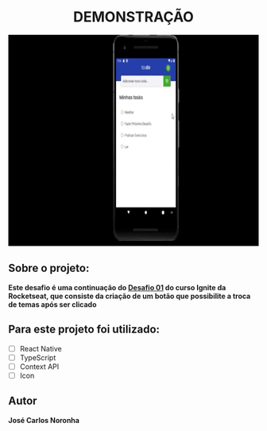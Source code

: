 <h1 align="center">
  DEMONSTRAÇÃO
</h1>

<p align="center">
  <img src="./src/assets/demoDesafio02.gif" 
  height="425" widght="200">
</p>

## Sobre o projeto: 
**Este desafio é uma continuação do [Desafio 01](https://github.com/JoseCarlos33/Desafio01-Trilha-React-Native-Rocketseat-Ignite) do curso Ignite da Rocketseat, que consiste da criação de um botão que possibilite a troca de temas após ser clicado**

## Para este projeto foi utilizado:

* [ ] React Native
* [ ] TypeScript
* [ ] Context API
* [ ] Icon

## Autor

**José Carlos Noronha**